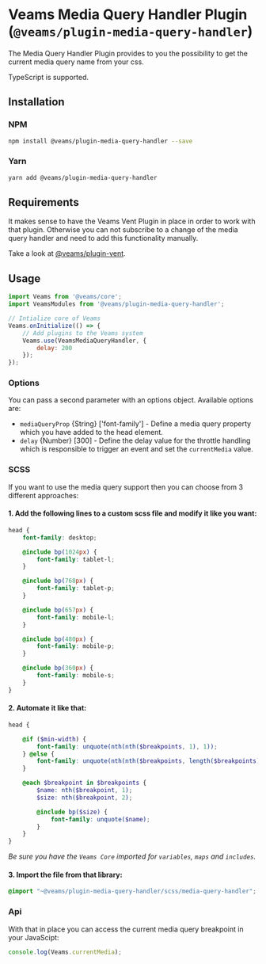 # Veams Media Query Handler Plugin (`@veams/plugin-media-query-handler`)

The Media Query Handler Plugin provides to you the possibility to get the current media query name from your css.

TypeScript is supported. 

## Installation

### NPM

``` bash 
npm install @veams/plugin-media-query-handler --save
```

### Yarn 

``` bash 
yarn add @veams/plugin-media-query-handler
```

## Requirements

It makes sense to have the Veams Vent Plugin in place in order to work with that plugin. 
Otherwise you can not subscribe to a change of the media query handler and need to add this functionality manually.

Take a look at [@veams/plugin-vent](https://github.com/Veams/plugin-vent).

## Usage

```js
import Veams from '@veams/core';
import VeamsModules from '@veams/plugin-media-query-handler';

// Intialize core of Veams
Veams.onInitialize(() => {
   	// Add plugins to the Veams system
	Veams.use(VeamsMediaQueryHandler, {
        delay: 200
    });
});
```

### Options

You can pass a second parameter with an options object. Available options are: 

- `mediaQueryProp` {String} ['font-family'] - Define a media query property which you have added to the head element.
- `delay` {Number} [300] - Define the delay value for the throttle handling which is responsible to trigger an event and set the `currentMedia` value.

### SCSS

If you want to use the media query support then you can choose from 3 different approaches: 

#### 1. Add the following lines to a custom scss file and modify it like you want:

```scss
head {
	font-family: desktop;

	@include bp(1024px) {
		font-family: tablet-l;
	}

	@include bp(768px) {
		font-family: tablet-p;
	}

	@include bp(657px) {
		font-family: mobile-l;
	}

	@include bp(480px) {
		font-family: mobile-p;
	}

	@include bp(360px) {
		font-family: mobile-s;
	}
}
```

#### 2. Automate it like that: 

```scss
head {

	@if ($min-width) {
		font-family: unquote(nth(nth($breakpoints, 1), 1));
	} @else {
		font-family: unquote(nth(nth($breakpoints, length($breakpoints)), 1));
	}

	@each $breakpoint in $breakpoints {
		$name: nth($breakpoint, 1);
		$size: nth($breakpoint, 2);

		@include bp($size) {
			font-family: unquote($name);
		}
	}
}
```

_Be sure you have the `Veams Core` imported for `variables`, `maps` and `includes`._ 

#### 3. Import the file from that library:

```scss
@import "~@veams/plugin-media-query-handler/scss/media-query-handler";
```


### Api 

With that in place you can access the current media query breakpoint in your JavaScipt: 

```js
console.log(Veams.currentMedia);
```

